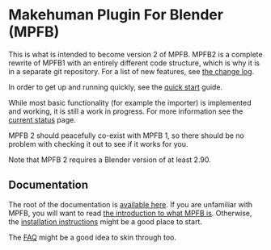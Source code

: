 # Makehuman Plugin For Blender (MPFB)

This is what is intended to become version 2 of MPFB. MPFB2 is a complete rewrite of MPFB1 with an entirely
different code structure, which is why it is in a separate git repository. For a list of new features,
see [the change log](docs/general/changes.md).

In order to get up and running quickly, see the [quick start](docs/general/quickstart.md) guide. 

While most basic functionality (for example the importer) is implemented and working, it is still a work in
progress. For more information see the [current status](docs/general/status.md) page.

MPFB 2 should peacefully co-exist with MPFB 1, so there should be no problem with checking it out to see if it 
works for you.

Note that MPFB 2 requires a Blender version of at least 2.90.

## Documentation

The root of the documentation is [available here](docs/README.md). If you are unfamiliar with MPFB, you will want
to read [the introduction to what MPFB is](docs/general/about.md). Otherwise, the
[installation instructions](docs/general/install.md) might be a good place to start.

The [FAQ](docs/faq/faq.md) might be a good idea to skin through too.
